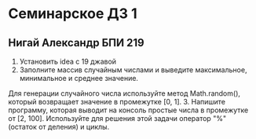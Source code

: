 # Семинарское ДЗ 1
## Нигай Александр БПИ 219

1. Установить idea c 19 джавой
2. Заполните массив случайным числами и выведите максимальное, минимальное и среднее значение.

Для генерации случайного числа используйте метод Math.random(), который возвращает значение в промежутке [0, 1].
3. Напишите программу, которая выводит на консоль простые числа в промежутке от [2, 100].
Используйте для решения этой задачи оператор "%" (остаток от деления) и циклы.
